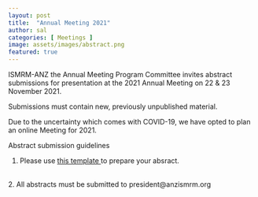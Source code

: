 ```yaml
---
layout: post
title:  "Annual Meeting 2021"
author: sal
categories: [ Meetings ]
image: assets/images/abstract.png
featured: true
---
```




ISMRM-ANZ the Annual Meeting Program Committee invites abstract submissions for presentation at the 2021 Annual Meeting on 22 & 23 November 2021. 

Submissions must contain new, previously unpublished material.

Due to the uncertainty which comes with COVID-19, we have opted to plan an online Meeting for 2021. 

Abstract submission guidelines
<br>  
<p style="color:blue"> 

1. Please use <a href="/assets/images/Abstract_Template.docx" download> this template </a> to  prepare your absract. 
<br>
2. All abstracts must be submitted to  <a> president@anzismrm.org </a> 
 

</p>



